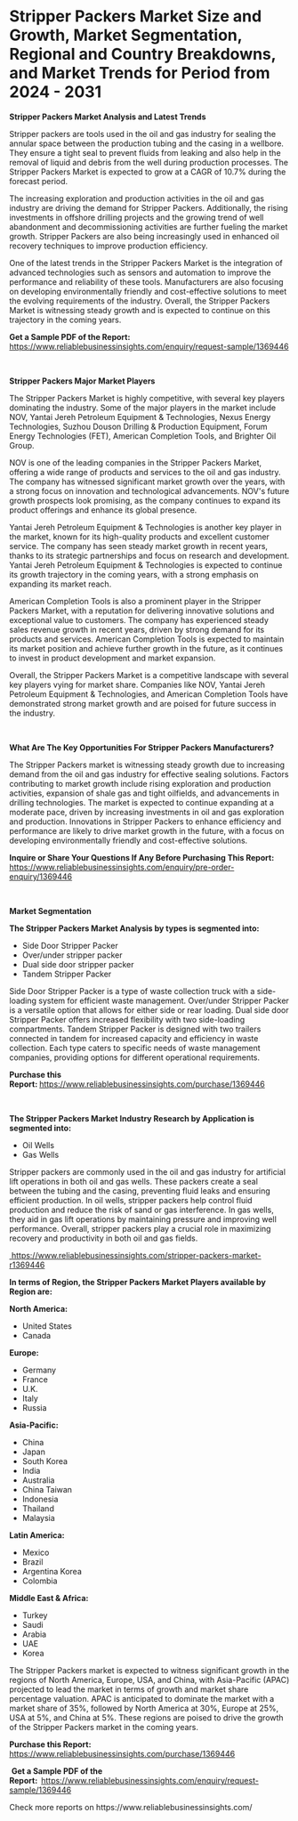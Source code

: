 <p><h1>Stripper Packers Market Size and Growth, Market Segmentation, Regional and Country Breakdowns, and Market Trends for Period from 2024 -  2031</h1></p><p><strong>Stripper Packers Market Analysis and Latest Trends</strong></p>
<p><p>Stripper packers are tools used in the oil and gas industry for sealing the annular space between the production tubing and the casing in a wellbore. They ensure a tight seal to prevent fluids from leaking and also help in the removal of liquid and debris from the well during production processes. The Stripper Packers Market is expected to grow at a CAGR of 10.7% during the forecast period.</p><p>The increasing exploration and production activities in the oil and gas industry are driving the demand for Stripper Packers. Additionally, the rising investments in offshore drilling projects and the growing trend of well abandonment and decommissioning activities are further fueling the market growth. Stripper Packers are also being increasingly used in enhanced oil recovery techniques to improve production efficiency.</p><p>One of the latest trends in the Stripper Packers Market is the integration of advanced technologies such as sensors and automation to improve the performance and reliability of these tools. Manufacturers are also focusing on developing environmentally friendly and cost-effective solutions to meet the evolving requirements of the industry. Overall, the Stripper Packers Market is witnessing steady growth and is expected to continue on this trajectory in the coming years.</p></p>
<p><strong>Get a Sample PDF of the Report:&nbsp;</strong> <a href="https://www.reliablebusinessinsights.com/enquiry/request-sample/1369446">https://www.reliablebusinessinsights.com/enquiry/request-sample/1369446</a></p>
<p>&nbsp;</p>
<p><strong>Stripper Packers Major Market Players</strong></p>
<p><p>The Stripper Packers Market is highly competitive, with several key players dominating the industry. Some of the major players in the market include NOV, Yantai Jereh Petroleum Equipment & Technologies, Nexus Energy Technologies, Suzhou Douson Drilling & Production Equipment, Forum Energy Technologies (FET), American Completion Tools, and Brighter Oil Group.</p><p>NOV is one of the leading companies in the Stripper Packers Market, offering a wide range of products and services to the oil and gas industry. The company has witnessed significant market growth over the years, with a strong focus on innovation and technological advancements. NOV's future growth prospects look promising, as the company continues to expand its product offerings and enhance its global presence.</p><p>Yantai Jereh Petroleum Equipment & Technologies is another key player in the market, known for its high-quality products and excellent customer service. The company has seen steady market growth in recent years, thanks to its strategic partnerships and focus on research and development. Yantai Jereh Petroleum Equipment & Technologies is expected to continue its growth trajectory in the coming years, with a strong emphasis on expanding its market reach.</p><p>American Completion Tools is also a prominent player in the Stripper Packers Market, with a reputation for delivering innovative solutions and exceptional value to customers. The company has experienced steady sales revenue growth in recent years, driven by strong demand for its products and services. American Completion Tools is expected to maintain its market position and achieve further growth in the future, as it continues to invest in product development and market expansion.</p><p>Overall, the Stripper Packers Market is a competitive landscape with several key players vying for market share. Companies like NOV, Yantai Jereh Petroleum Equipment & Technologies, and American Completion Tools have demonstrated strong market growth and are poised for future success in the industry.</p></p>
<p>&nbsp;</p>
<p><strong>What Are The Key Opportunities For Stripper Packers Manufacturers?</strong></p>
<p><p>The Stripper Packers market is witnessing steady growth due to increasing demand from the oil and gas industry for effective sealing solutions. Factors contributing to market growth include rising exploration and production activities, expansion of shale gas and tight oilfields, and advancements in drilling technologies. The market is expected to continue expanding at a moderate pace, driven by increasing investments in oil and gas exploration and production. Innovations in Stripper Packers to enhance efficiency and performance are likely to drive market growth in the future, with a focus on developing environmentally friendly and cost-effective solutions.</p></p>
<p><strong>Inquire or Share Your Questions If Any Before Purchasing This Report:</strong> <a href="https://www.reliablebusinessinsights.com/enquiry/pre-order-enquiry/1369446">https://www.reliablebusinessinsights.com/enquiry/pre-order-enquiry/1369446</a></p>
<p>&nbsp;</p>
<p><strong>Market Segmentation</strong></p>
<p><strong>The Stripper Packers Market Analysis by types is segmented into:</strong></p>
<p><ul><li>Side Door Stripper Packer</li><li>Over/under stripper packer</li><li>Dual side door stripper packer</li><li>Tandem Stripper Packer</li></ul></p>
<p><p>Side Door Stripper Packer is a type of waste collection truck with a side-loading system for efficient waste management. Over/under Stripper Packer is a versatile option that allows for either side or rear loading. Dual side door Stripper Packer offers increased flexibility with two side-loading compartments. Tandem Stripper Packer is designed with two trailers connected in tandem for increased capacity and efficiency in waste collection. Each type caters to specific needs of waste management companies, providing options for different operational requirements.</p></p>
<p><strong>Purchase this Report:&nbsp;</strong><a href="https://www.reliablebusinessinsights.com/purchase/1369446">https://www.reliablebusinessinsights.com/purchase/1369446</a></p>
<p>&nbsp;</p>
<p><strong>The Stripper Packers Market Industry Research by Application is segmented into:</strong></p>
<p><ul><li>Oil Wells</li><li>Gas Wells</li></ul></p>
<p><p>Stripper packers are commonly used in the oil and gas industry for artificial lift operations in both oil and gas wells. These packers create a seal between the tubing and the casing, preventing fluid leaks and ensuring efficient production. In oil wells, stripper packers help control fluid production and reduce the risk of sand or gas interference. In gas wells, they aid in gas lift operations by maintaining pressure and improving well performance. Overall, stripper packers play a crucial role in maximizing recovery and productivity in both oil and gas fields.</p></p>
<p><a href="https://www.reliablebusinessinsights.com/stripper-packers-market-r1369446">&nbsp;https://www.reliablebusinessinsights.com/stripper-packers-market-r1369446</a></p>
<p><strong>In terms of Region, the Stripper Packers Market Players available by Region are:</strong></p>
<p>
    <p> <strong> North America: </strong>
        <ul>
            <li>United States</li>
            <li>Canada</li>
        </ul>
        </p> 
    <p> <strong> Europe: </strong>
        <ul>
            <li>Germany</li>
            <li>France</li>
            <li>U.K.</li>
            <li>Italy</li>
            <li>Russia</li>
        </ul>
        </p> 
    <p> <strong> Asia-Pacific: </strong>
        <ul>
            <li>China</li>
            <li>Japan</li>
            <li>South Korea</li>
            <li>India</li>
            <li>Australia</li>
            <li>China Taiwan</li>
            <li>Indonesia</li>
            <li>Thailand</li>
            <li>Malaysia</li>
        </ul>
        </p> 
    <p> <strong> Latin America: </strong>
        <ul>
            <li>Mexico</li>
            <li>Brazil</li>
            <li>Argentina Korea</li>
            <li>Colombia</li>
        </ul>
        </p> 
    <p> <strong> Middle East & Africa: </strong>
        <ul>
            <li>Turkey</li>
            <li>Saudi</li>
            <li>Arabia</li>
            <li>UAE</li>
            <li>Korea</li>
        </ul>
    </p>
    </p>
<p><p>The Stripper Packers market is expected to witness significant growth in the regions of North America, Europe, USA, and China, with Asia-Pacific (APAC) projected to lead the market in terms of growth and market share percentage valuation. APAC is anticipated to dominate the market with a market share of 35%, followed by North America at 30%, Europe at 25%, USA at 5%, and China at 5%. These regions are poised to drive the growth of the Stripper Packers market in the coming years.</p></p>
<p><strong>Purchase this Report: </strong><a href="https://www.reliablebusinessinsights.com/purchase/1369446">https://www.reliablebusinessinsights.com/purchase/1369446</a></p>
<p>&nbsp;<strong>Get a Sample PDF of the Report:&nbsp;&nbsp;</strong><a href="https://www.reliablebusinessinsights.com/enquiry/request-sample/1369446">https://www.reliablebusinessinsights.com/enquiry/request-sample/1369446</a></p>
<p><strong></strong></p>
<p>Check more reports on https://www.reliablebusinessinsights.com/</p>